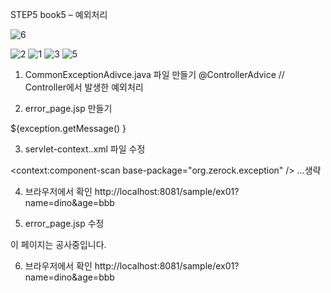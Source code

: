 STEP5 book5 – 예외처리


![6](https://github.com/dino-21/book_spring_step5_exception/assets/80396471/13b72ea5-d289-4e67-a947-7654b7d6155a)


![2](https://github.com/dino-21/book_spring_step5_exception/assets/80396471/4bb504b2-9a70-483a-9c27-504c2357a918)
![1](https://github.com/dino-21/book_spring_step5_exception/assets/80396471/ded57a4f-4660-446b-afce-1ebdcc02f333)
![3](https://github.com/dino-21/book_spring_step5_exception/assets/80396471/3f55ae34-ce65-47b4-834d-4065f9bbe37e)
![5](https://github.com/dino-21/book_spring_step5_exception/assets/80396471/85384cf7-b2bf-4b15-a720-92a4456a9de1)


1. CommonExceptionAdivce.java  파일 만들기
@ControllerAdvice // Controller에서 발생한 예외처리


2. error_page.jsp 만들기
<p>${exception.getMessage() }</p>

3. servlet-context..xml 파일 수정
<!-- org.zerock.exception" 패키지 내의 컴포넌트들을 스캔하여 빈으로 등록 -->
<context:component-scan base-package="org.zerock.exception" />
...생략


4.  브라우저에서 확인
http://localhost:8081/sample/ex01?name=dino&age=bbb

5. error_page.jsp 수정
<!-- <p>${exception.getMessage() }</p> -->
<p>이 페이지는 공사중입니다.</p>

6. 브라우저에서 확인
http://localhost:8081/sample/ex01?name=dino&age=bbb
